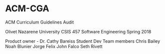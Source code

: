 # ACM-CGA
ACM Curriculum Guidelines Audit

Olivet Nazarene University
CSIS 457 Software Engineering
Spring 2018

Product owner - Dr. Cathy Bareiss
Student Dev Team members
  Chris Bailey
  Noah Blunier
  Jorge Felix
  John Falco
  Seth Rivett
  
